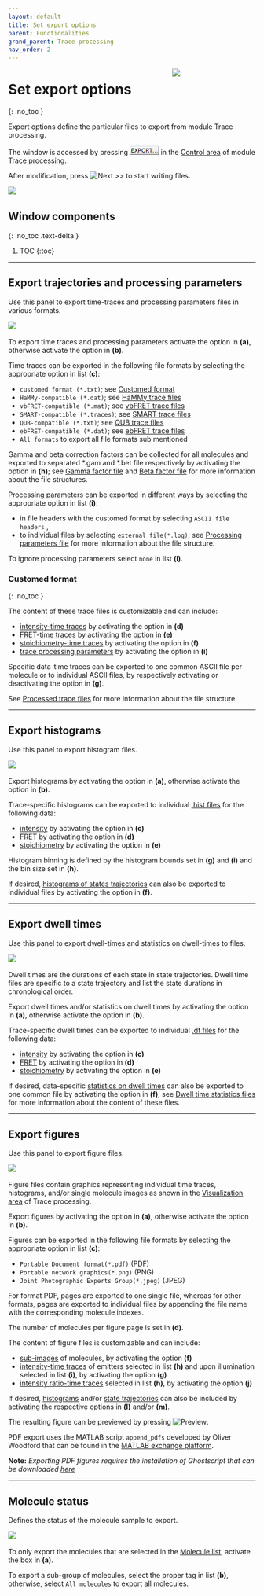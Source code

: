```yaml
---
layout: default
title: Set export options
parent: Functionalities
grand_parent: Trace processing
nav_order: 2
---
```


<img src="../../assets/images/logos/logo-trace-processing_400px.png" width="170" style="float:right; margin-left: 15px;"/>

# Set export options
{: .no_toc }

Export options define the particular files to export from module Trace processing.

The window is accessed by pressing 
![EXPORT...](../../assets/images/gui/TP-but-exportdotdotdot.png "EXPORT") in the 
[Control area](../components/area-control.html) of module Trace processing.

After modification, press 
![Next >>](../../assets/images/gui/TP-but-next-supsup.png "Next >>") to start writing files.

<a class="plain" href="../../assets/images/gui/TP-panel-sample-export.png"><img src="../../assets/images/gui/TP-panel-sample-export.png" style="max-width: 516px;"/></a>

## Window components
{: .no_toc .text-delta }

1. TOC
{:toc}


---

## Export trajectories and processing parameters

Use this panel to export time-traces and processing parameters files in various formats.

<a class="plain" href="../../assets/images/gui/TP-panel-sample-export-traces.png"><img src="../../assets/images/gui/TP-panel-sample-export-traces.png" style="max-width: 235px;"/></a>

To export time traces and processing parameters activate the option in **(a)**, otherwise activate the option in **(b)**.

Time traces can be exported in the following file formats by selecting the appropriate option in list **(c)**:
- `customed format (*.txt)`; see [Customed format](#customed-format)
- `HaMMy-compatible (*.dat)`; see [HaMMy trace files](../../output-files/dat-hammy-traces)
- `vbFRET-compatible (*.mat)`; see [vbFRET trace files](../../output-files/mat-vbfret-traces)
- `SMART-compatible (*.traces)`; see [SMART trace files](../../output-files/traces-smart-traces)
- `QUB-compatible (*.txt)`; see [QUB trace files](../../output-files/txt-qub-traces)
- `ebFRET-compatible (*.dat)`; see [ebFRET trace files](../../output-files/dat-ebfret-traces)
- `All formats` to export all file formats sub mentioned

Gamma and beta correction factors can be collected for all molecules and exported to separated *.gam and *.bet file respectively by activating the option in **(h)**; see 
[Gamma factor file](../../output-files/gam-gamma-factors.html) and 
[Beta factor file](../../output-files/bet-beta-factors.html) for more information about the file structures.

Processing parameters can be exported in different ways by selecting the appropriate option in list **(i)**:  
- in file headers with the customed format by selecting `ASCII file headers` , 
- to individual files by selecting `external file(*.log)`; see 
[Processing parameters file](../../output-files/log-processing-parameters.html) for more information about the file structure.

To ignore processing parameters select `none` in list **(i)**.


### Customed format
{: .no_toc }

The content of these trace files is customizable and can include:
* <u>intensity-time traces</u> by activating the option in **(d)**
* <u>FRET-time traces</u> by activating the option in **(e)**
* <u>stoichiometry-time traces</u> by activating the option in **(f)**
* <u>trace processing parameters</u> by activating the option in **(i)**

Specific data-time traces can be exported to one common ASCII file per molecule or to individual ASCII files, by respectively activating or deactivating the option in **(g)**.

See 
[Processed trace files](../../output-files/txt-processed-traces.html) for more information about the file structure.


---

## Export histograms

Use this panel to export histogram files.

<a class="plain" href="../../assets/images/gui/TP-panel-sample-export-hist.png"><img src="../../assets/images/gui/TP-panel-sample-export-hist.png" style="max-width: 245px;"/></a>

Export histograms by activating the option in **(a)**, otherwise activate the option in **(b)**.

Trace-specific histograms can be exported to individual 
[.hist files](../../output-files/hist-histograms) for the following data:
* <u>intensity</u> by activating the option in **(c)**
* <u>FRET</u> by activating the option in **(d)**
* <u>stoichiometry</u> by activating the option in **(e)**

Histogram binning is defined by the histogram bounds set in **(g)** and **(i)** and the bin size set in **(h)**.

If desired, <u>histograms of states trajectories</u> can also be exported to individual files by activating the option in **(f)**.


---

## Export dwell times

Use this panel to export dwell-times and statistics on dwell-times to files.

<a class="plain" href="../../assets/images/gui/TP-panel-sample-export-dt.png"><img src="../../assets/images/gui/TP-panel-sample-export-dt.png" style="max-width: 235px;"/></a>

Dwell times are the durations of each state in state trajectories.
Dwell time files are specific to a state trajectory and list the state durations in chronological order.

Export dwell times and/or statistics on dwell times by activating the option in **(a)**, otherwise activate the option in **(b)**.

Trace-specific dwell times can be exported to individual 
[.dt files](../../output-files/dt-dwelltimes) for the following data:
* <u>intensity</u> by activating the option in **(c)**
* <u>FRET</u> by activating the option in **(d)**
* <u>stoichiometry</u> by activating the option in **(e)**

If desired, data-specific <u>statistics on dwell times</u> can also be exported to one common file by activating the option in **(f)**; see 
[Dwell time statistics files](../../output-files/kin-dwelltime-stats.html) for more information about the content of these files.


---

## Export figures

Use this panel to export figure files.

<a class="plain" href="../../assets/images/gui/TP-panel-sample-export-figures.png"><img src="../../assets/images/gui/TP-panel-sample-export-figures.png" style="max-width: 245px;"/></a>

Figure files contain graphics representing individual time traces, histograms, and/or single molecule images as shown in the 
[Visualization area](../components/area-visualization.html) of Trace processing.

Export figures by activating the option in **(a)**, otherwise activate the option in **(b)**.

Figures  can be exported in the following file formats by selecting the appropriate option in list **(c)**:
- `Portable Document format(*.pdf)` (PDF)
- `Portable network graphics(*.png)` (PNG)
- `Joint Photographic Experts Group(*.jpeg)` (JPEG)

For format PDF, pages are exported to one single file, whereas for other formats, pages are exported to individual files by appending the file name with the corresponding molecule indexes.

The number of molecules per figure page is set in **(d)**.

The content of figure files is customizable and can include:
- <u>sub-images</u> of molecules, by activating the option **(f)**
- <u>intensity-time traces</u> of emitters selected in list **(h)** and upon illumination selected in list **(i)**, by activating the option **(g)**
- <u>intensity ratio-time traces</u> selected in list **(h)**, by activating the option **(j)**

If desired, <u>histograms</u> and/or <u>state trajectories</u> can also be included by activating the respective options in **(l)** and/or **(m)**.

The resulting figure can be previewed by pressing 
![Preview](../../assets/images/gui/TP-but-preview.png "Preview").

PDF export uses the MATLAB script `append_pdfs` developed by Oliver Woodford that can be found in the 
[MATLAB exchange platform](https://www.mathworks.com/matlabcentral/fileexchange/31215-append_pdfs).

**Note:** *Exporting PDF figures requires the installation of Ghostscript that can be downloaded 
[here](https://www.ghostscript.com/)*


---

## Molecule status

Defines the status of the molecule sample to export.

<a class="plain" href="../../assets/images/gui/TP-panel-sample-export-mol.png"><img src="../../assets/images/gui/TP-panel-sample-export-mol.png" style="max-width: 270px;"/></a>

To only export the molecules that are selected in the 
[Molecule list](../components/panel-sample-management.html#molecule-list), activate the box in **(a)**.

To export a sub-group of molecules, select the proper tag in list **(b)**, otherwise, select `All molecules` to export all molecules.

